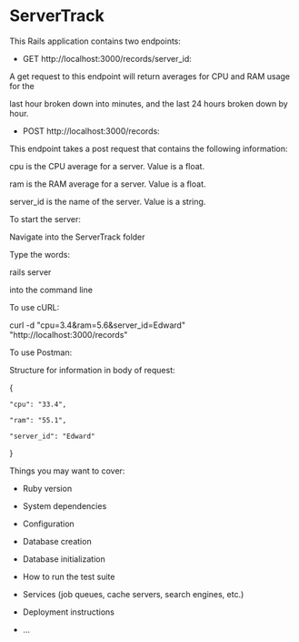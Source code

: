 # ServerTrack

This Rails application contains two endpoints:
* GET http://localhost:3000/records/server_id:

A get request to this endpoint will return averages for CPU and RAM usage for the

last hour broken down into minutes, and the last 24 hours broken down by hour.

* POST http://localhost:3000/records:

This endpoint takes a post request that contains the following information:

cpu is the CPU average for a server. Value is a float.

ram is the RAM average for a server. Value is a float.

server_id is the name of the server. Value is a string.

To start the server:

Navigate into the ServerTrack folder

Type the words:

rails server

into the command line

To use cURL:

curl -d "cpu=3.4&ram=5.6&server_id=Edward" "http://localhost:3000/records"

To use Postman:

Structure for information in body of request:

{

    "cpu": "33.4",

    "ram": "55.1",

    "server_id": "Edward"
}

Things you may want to cover:

* Ruby version

* System dependencies

* Configuration

* Database creation

* Database initialization

* How to run the test suite

* Services (job queues, cache servers, search engines, etc.)

* Deployment instructions

* ...
